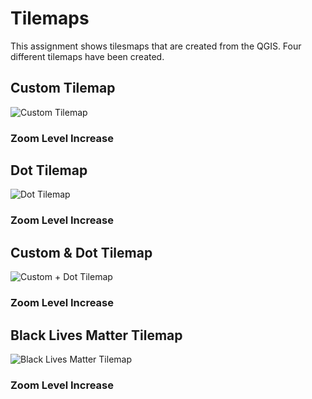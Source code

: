 # Tilemaps

This assignment shows tilesmaps that are created from the QGIS. Four different tilemaps have been created. 

## Custom Tilemap
![Custom Tilemap](https://github.com/T3ch12et/T3ch12et.github.io/blob/main/COVID%20counts:rates/img/COVID-count-map.png)  


### Zoom Level Increase


## Dot Tilemap
![Dot Tilemap](https://github.com/T3ch12et/T3ch12et.github.io/blob/main/COVID%20counts:rates/img/COVID-count-map.png)  


### Zoom Level Increase




## Custom & Dot Tilemap
![Custom + Dot Tilemap](https://github.com/T3ch12et/T3ch12et.github.io/blob/main/COVID%20counts:rates/img/COVID-count-map.png)  


### Zoom Level Increase




## Black Lives Matter Tilemap
![Black Lives Matter Tilemap](https://github.com/T3ch12et/T3ch12et.github.io/blob/main/COVID%20counts:rates/img/COVID-count-map.png)  


### Zoom Level Increase